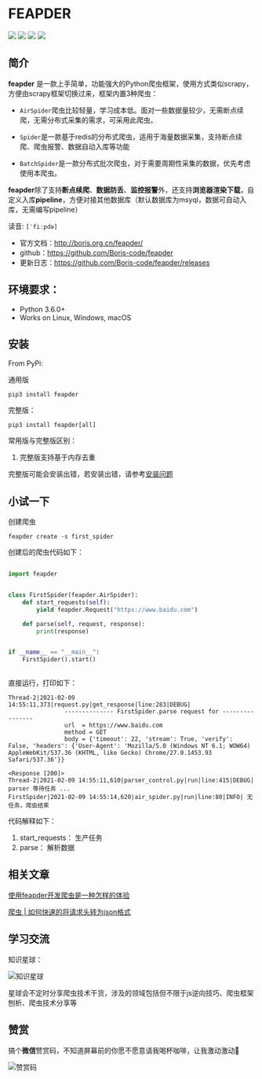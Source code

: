 # FEAPDER

![](https://img.shields.io/badge/python-3.6-brightgreen)
![](https://img.shields.io/github/watchers/Boris-code/feapder?style=social)
![](https://img.shields.io/github/stars/Boris-code/feapder?style=social)
![](https://img.shields.io/github/forks/Boris-code/feapder?style=social)

## 简介

**feapder** 是一款上手简单，功能强大的Python爬虫框架，使用方式类似scrapy，方便由scrapy框架切换过来，框架内置3种爬虫：

- `AirSpider`爬虫比较轻量，学习成本低。面对一些数据量较少，无需断点续爬，无需分布式采集的需求，可采用此爬虫。

- `Spider`是一款基于redis的分布式爬虫，适用于海量数据采集，支持断点续爬、爬虫报警、数据自动入库等功能

- `BatchSpider`是一款分布式批次爬虫，对于需要周期性采集的数据，优先考虑使用本爬虫。

**feapder**除了支持**断点续爬**、**数据防丢**、**监控报警**外，还支持**浏览器渲染下载**，自定义入库**pipeline**，方便对接其他数据库（默认数据库为msyql，数据可自动入库，无需编写pipeline）

读音: `[ˈfiːpdə]`

- 官方文档：http://boris.org.cn/feapder/
- github：https://github.com/Boris-code/feapder
- 更新日志：https://github.com/Boris-code/feapder/releases


## 环境要求：

- Python 3.6.0+
- Works on Linux, Windows, macOS

## 安装

From PyPi:

通用版

```shell
pip3 install feapder
```    

完整版：

```shell
pip3 install feapder[all]
``` 

常用版与完整版区别：

1. 完整版支持基于内存去重

完整版可能会安装出错，若安装出错，请参考[安装问题](question/安装问题)

## 小试一下

创建爬虫

```shell
feapder create -s first_spider
```

创建后的爬虫代码如下：

```python

import feapder


class FirstSpider(feapder.AirSpider):
    def start_requests(self):
        yield feapder.Request("https://www.baidu.com")

    def parse(self, request, response):
        print(response)


if __name__ == "__main__":
    FirstSpider().start()
        
```

直接运行，打印如下：

```shell
Thread-2|2021-02-09 14:55:11,373|request.py|get_response|line:283|DEBUG|
                -------------- FirstSpider.parse request for ----------------
                url  = https://www.baidu.com
                method = GET
                body = {'timeout': 22, 'stream': True, 'verify': False, 'headers': {'User-Agent': 'Mozilla/5.0 (Windows NT 6.1; WOW64) AppleWebKit/537.36 (KHTML, like Gecko) Chrome/27.0.1453.93 Safari/537.36'}}

<Response [200]>
Thread-2|2021-02-09 14:55:11,610|parser_control.py|run|line:415|DEBUG| parser 等待任务 ...
FirstSpider|2021-02-09 14:55:14,620|air_spider.py|run|line:80|INFO| 无任务，爬虫结束
```

代码解释如下：

1. start_requests： 生产任务
2. parse： 解析数据

## 相关文章

[使用feapder开发爬虫是一种怎样的体验
](https://mp.weixin.qq.com/s/WfClSbsjrn_4aPyI5hsalg)

[爬虫 | 如何快速的将请求头转为json格式](https://mp.weixin.qq.com/s/BgAGo7HwlHxL8jDL5TSuHQ)



## 学习交流

知识星球：

![知识星球](http://markdown-media.oss-cn-beijing.aliyuncs.com/2020/02/16/zhi-shi-xing-qiu.jpeg)

星球会不定时分享爬虫技术干货，涉及的领域包括但不限于js逆向技巧、爬虫框架刨析、爬虫技术分享等

## 赞赏

搞个**微信**赞赏码，不知道屏幕前的你愿不愿意请我喝杯咖啡，让我激动激动🥺

![赞赏码](http://markdown-media.oss-cn-beijing.aliyuncs.com/2021/03/16/zan-shang-ma.png)
